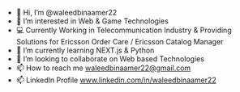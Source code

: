 - 👋 Hi, I’m @waleedbinaamer22
- 👀 I’m interested in Web & Game Technologies
- 💻 Currently Working in Telecommunication Industry & Providing Solutions for Ericsson Order Care / Ericsson Catalog Manager
- 🌱 I’m currently learning NEXT.js & Python
- 💞️ I’m looking to collaborate on Web based Technologies
- 📫 How to reach me waleedbinaamer22@gmail.com
- 📫 LinkedIn Profile www.linkedin.com/in/waleedbinaamer22

<!---
waleedbinaamer22/waleedbinaamer22 is a ✨ special ✨ repository because its `README.md` (this file) appears on your GitHub profile.
You can click the Preview link to take a look at your changes.
--->
